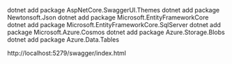 dotnet add package AspNetCore.SwaggerUI.Themes
dotnet add package Newtonsoft.Json
dotnet add package Microsoft.EntityFrameworkCore
dotnet add package Microsoft.EntityFrameworkCore.SqlServer
dotnet add package Microsoft.Azure.Cosmos
dotnet add package Azure.Storage.Blobs
dotnet add package Azure.Data.Tables

http://localhost:5279/swagger/index.html